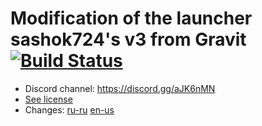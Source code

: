 # Modification of the launcher sashok724's v3 from Gravit [![Build Status](https://travis-ci.org/gravit0/Launcher.svg)](https://travis-ci.org/gravit0/Launcher)
* Discord channel: https://discord.gg/aJK6nMN
* [See license](LICENSE#the-mit-license-mit)
* Changes: [ru-ru](docs/RU-changes.md#Изменения) [en-us](docs/EN-changes.md#changes) 